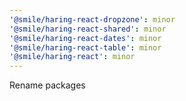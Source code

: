 ```yaml
---
'@smile/haring-react-dropzone': minor
'@smile/haring-react-shared': minor
'@smile/haring-react-dates': minor
'@smile/haring-react-table': minor
'@smile/haring-react': minor
---
```


Rename packages
